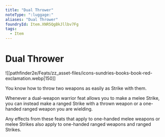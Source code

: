 ```yaml
---
title: "Dual Thrower"
noteType: ":luggage:"
aliases: "Dual Thrower"
foundryId: Item.XNR5QgBkJllbv7Fg
tags:
  - Item
---
```


# Dual Thrower
![[pathfinder2e/Feats/zz_asset-files/icons-sundries-books-book-red-exclamation.webp|150]]

You know how to throw two weapons as easily as Strike with them.

Whenever a dual-weapon warrior feat allows you to make a melee Strike, you can instead make a ranged Strike with a thrown weapon or a one-handed ranged weapon you are wielding.

Any effects from these feats that apply to one-handed melee weapons or melee Strikes also apply to one-handed ranged weapons and ranged Strikes.
